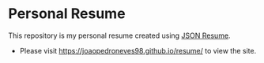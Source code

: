 # Personal Resume

This repository is my personal resume created using [JSON Resume](https://jsonresume.org/getting-started/).

* Please visit https://joaopedroneves98.github.io/resume/ to view the site.
